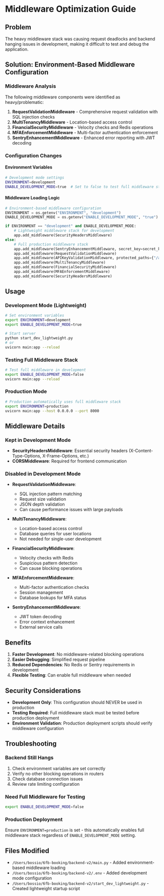 # Middleware Optimization Guide

## Problem
The heavy middleware stack was causing request deadlocks and backend hanging issues in development, making it difficult to test and debug the application.

## Solution: Environment-Based Middleware Configuration

### Middleware Analysis
The following middleware components were identified as heavy/problematic:

1. **RequestValidationMiddleware** - Comprehensive request validation with SQL injection checks
2. **MultiTenancyMiddleware** - Location-based access control
3. **FinancialSecurityMiddleware** - Velocity checks and Redis operations
4. **MFAEnforcementMiddleware** - Multi-factor authentication enforcement
5. **SentryEnhancementMiddleware** - Enhanced error reporting with JWT decoding

### Configuration Changes

#### Environment Variables
```bash
# Development mode settings
ENVIRONMENT=development
ENABLE_DEVELOPMENT_MODE=true  # Set to false to test full middleware stack in development
```

#### Middleware Loading Logic
```python
# Environment-based middleware configuration
ENVIRONMENT = os.getenv("ENVIRONMENT", "development")
ENABLE_DEVELOPMENT_MODE = os.getenv("ENABLE_DEVELOPMENT_MODE", "true").lower() == "true"

if ENVIRONMENT == "development" and ENABLE_DEVELOPMENT_MODE:
    # Lightweight middleware stack for development
    app.add_middleware(SecurityHeadersMiddleware)
else:
    # Full production middleware stack
    app.add_middleware(SentryEnhancementMiddleware, secret_key=secret_key)
    app.add_middleware(RequestValidationMiddleware)
    app.add_middleware(APIKeyValidationMiddleware, protected_paths={"/api/v1/webhooks", "/api/v1/internal"})
    app.add_middleware(MultiTenancyMiddleware)
    app.add_middleware(FinancialSecurityMiddleware)
    app.add_middleware(MFAEnforcementMiddleware)
    app.add_middleware(SecurityHeadersMiddleware)
```

## Usage

### Development Mode (Lightweight)
```bash
# Set environment variables
export ENVIRONMENT=development
export ENABLE_DEVELOPMENT_MODE=true

# Start server
python start_dev_lightweight.py
# or
uvicorn main:app --reload
```

### Testing Full Middleware Stack
```bash
# Test full middleware in development
export ENABLE_DEVELOPMENT_MODE=false
uvicorn main:app --reload
```

### Production Mode
```bash
# Production automatically uses full middleware stack
export ENVIRONMENT=production
uvicorn main:app --host 0.0.0.0 --port 8000
```

## Middleware Details

### Kept in Development Mode
- **SecurityHeadersMiddleware**: Essential security headers (X-Content-Type-Options, X-Frame-Options, etc.)
- **CORSMiddleware**: Required for frontend communication

### Disabled in Development Mode
- **RequestValidationMiddleware**: 
  - SQL injection pattern matching
  - Request size validation
  - JSON depth validation
  - Can cause performance issues with large payloads

- **MultiTenancyMiddleware**:
  - Location-based access control
  - Database queries for user locations
  - Not needed for single-user development

- **FinancialSecurityMiddleware**:
  - Velocity checks with Redis
  - Suspicious pattern detection
  - Can cause blocking operations

- **MFAEnforcementMiddleware**:
  - Multi-factor authentication checks
  - Session management
  - Database lookups for MFA status

- **SentryEnhancementMiddleware**:
  - JWT token decoding
  - Error context enhancement
  - External service calls

## Benefits

1. **Faster Development**: No middleware-related blocking operations
2. **Easier Debugging**: Simplified request pipeline
3. **Reduced Dependencies**: No Redis or Sentry requirements in development
4. **Flexible Testing**: Can enable full middleware when needed

## Security Considerations

- **Development Only**: This configuration should NEVER be used in production
- **Testing Required**: Full middleware stack must be tested before production deployment
- **Environment Validation**: Production deployment scripts should verify middleware configuration

## Troubleshooting

### Backend Still Hangs
1. Check environment variables are set correctly
2. Verify no other blocking operations in routers
3. Check database connection issues
4. Review rate limiting configuration

### Need Full Middleware for Testing
```bash
export ENABLE_DEVELOPMENT_MODE=false
```

### Production Deployment
Ensure `ENVIRONMENT=production` is set - this automatically enables full middleware stack regardless of `ENABLE_DEVELOPMENT_MODE` setting.

## Files Modified
- `/Users/bossio/6fb-booking/backend-v2/main.py` - Added environment-based middleware loading
- `/Users/bossio/6fb-booking/backend-v2/.env` - Added development mode configuration
- `/Users/bossio/6fb-booking/backend-v2/start_dev_lightweight.py` - Created lightweight startup script